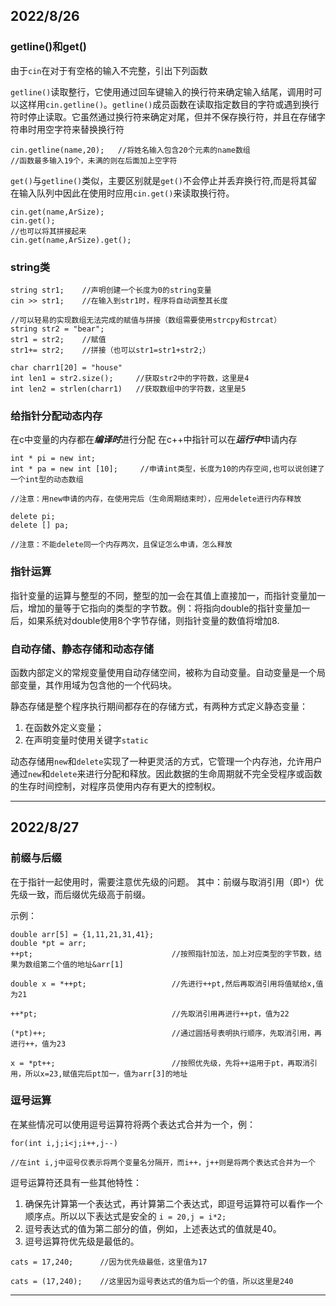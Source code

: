 ## 2022/8/26

### getline()和get()
由于`cin`在对于有空格的输入不完整，引出下列函数

`getline()`读取整行，它使用通过回车键输入的换行符来确定输入结尾，调用时可以这样用`cin.getline()`。`getline()`成员函数在读取指定数目的字符或遇到换行符时停止读取。它虽然通过换行符来确定对尾，但并不保存换行符，并且在存储字符串时用空字符来替换换行符
```
cin.getline(name,20);   //将姓名输入包含20个元素的name数组
//函数最多输入19个，未满的则在后面加上空字符
```
`get()`与`getline()`类似，主要区别就是`get()`不会停止并丢弃换行符,而是将其留在输入队列中因此在使用时应用`cin.get()`来读取换行符。
```
cin.get(name,ArSize);
cin.get();
//也可以将其拼接起来
cin.get(name,ArSize).get();
```

### string类
```
string str1;    //声明创建一个长度为0的string变量
cin >> str1;    //在输入到str1时，程序将自动调整其长度

//可以轻易的实现数组无法完成的赋值与拼接（数组需要使用strcpy和strcat）
string str2 = "bear";
str1 = str2;    //赋值
str1+= str2;    //拼接（也可以str1=str1+str2;）

char charr1[20] = "house"
int len1 = str2.size();     //获取str2中的字符数，这里是4
int len2 = strlen(charr1)   //获取数组中的字符数，这里是5
```
### 给指针分配动态内存
在c中变量的内存都在***编译时***进行分配
在c++中指针可以在***运行中***申请内存
```
int * pi = new int;  
int * pa = new int [10];     //申请int类型，长度为10的内存空间,也可以说创建了一个int型的动态数组

//注意：用new申请的内存，在使用完后（生命周期结束时），应用delete进行内存释放

delete pi;
delete [] pa;

//注意：不能delete同一个内存两次，且保证怎么申请，怎么释放
```
### 指针运算
指针变量的运算与整型的不同，整型的加一会在其值上直接加一，而指针变量加一后，增加的量等于它指向的类型的字节数。例：将指向double的指针变量加一后，如果系统对double使用8个字节存储，则指针变量的数值将增加8.

### 自动存储、静态存储和动态存储
函数内部定义的常规变量使用自动存储空间，被称为自动变量。自动变量是一个局部变量，其作用域为包含他的一个代码块。

静态存储是整个程序执行期间都存在的存储方式，有两种方式定义静态变量：
1. 在函数外定义变量；
2. 在声明变量时使用关键字`static`

动态存储用`new`和`delete`实现了一种更灵活的方式，它管理一个内存池，允许用户通过`new`和`delete`来进行分配和释放。因此数据的生命周期就不完全受程序或函数的生存时间控制，对程序员使用内存有更大的控制权。
* * * 

## 2022/8/27

### 前缀与后缀
在于指针一起使用时，需要注意优先级的问题。
其中：前缀与取消引用（即`*`）优先级一致，而后缀优先级高于前缀。

示例：
```
double arr[5] = {1,11,21,31,41};
double *pt = arr;
++pt;                               //按照指针加法，加上对应类型的字节数，结果为数组第二个值的地址&arr[1]

double x = *++pt;                   //先进行++pt,然后再取消引用将值赋给x,值为21

++*pt;                              //先取消引用再进行++pt，值为22

(*pt)++;                            //通过圆括号表明执行顺序，先取消引用，再进行++，值为23

x = *pt++;                          //按照优先级，先将++运用于pt，再取消引用，所以x=23,赋值完后pt加一，值为arr[3]的地址
```
### 逗号运算
在某些情况可以使用逗号运算符将两个表达式合并为一个，例：
```
for(int i,j;i<j;i++,j--)

//在int i,j中逗号仅表示将两个变量名分隔开，而i++，j++则是将两个表达式合并为一个
```

逗号运算符还具有一些其他特性：

1. 确保先计算第一个表达式，再计算第二个表达式，即逗号运算符可以看作一个顺序点。所以以下表达式是安全的
   `i = 20,j = i*2;`
2. 逗号表达式的值为第二部分的值，例如，上述表达式的值就是40。
3. 逗号运算符优先级是最低的。
```
cats = 17,240;      //因为优先级最低，这里值为17

cats = (17,240);    //这里因为逗号表达式的值为后一个的值，所以这里是240
```




* * *


